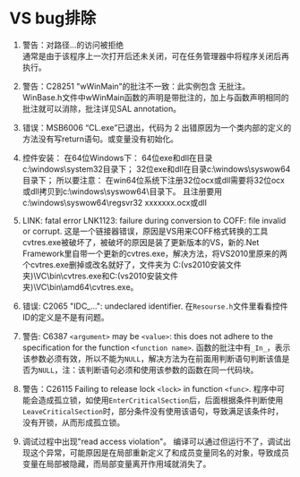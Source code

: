 # VS bug排除

1. 警告：对路径...的访问被拒绝  
通常是由于该程序上一次打开后还未关闭，可在任务管理器中将程序关闭后再执行。

2. 警告：C28251 "wWinMain"的批注不一致：此实例包含 无批注。
WinBase.h文件中wWinMain函数的声明是带批注的，加上与函数声明相同的批注就可以消除，批注详见SAL annotation。

3. 错误：MSB6006 “CL.exe”已退出，代码为 2
出错原因为一个类内部的定义的方法没有写return语句。或变量没有初始化。

4. 控件安装：
    在64位Windows下：
    64位exe和dll在目录c:\windows\system32目录下；
    32位exe和dll在目录c:\windows\syswow64目录下；
    所以要注意：
    在win64位系统下注册32位ocx或dll需要将32位ocx或dll拷贝到c:\windows\syswow64\目录下。
    且注册要用c:\windows\syswow64\regsvr32 xxxxxxx.ocx或dll

5. LINK: fatal error LNK1123: failure during conversion to COFF: file invalid or corrupt.
这是一个链接器错误，原因是VS用来COFF格式转换的工具cvtres.exe被破坏了，被破坏的原因是装了更新版本的VS，新的.Net
 Framework里自带一个更新的cvtres.exe，解决方法，将VS2010里原来的两个cvtres.exe删掉或改名就好了，文件夹为
C:\(vs2010安装文件夹)\VC\bin\cvtres.exe和C:\(vs2010安装文件夹)\VC\bin\amd64\cvtres.exe。

6. 错误: C2065 "IDC_...": undeclared identifier.
在`Resourse.h`文件里看看控件ID的定义是不是有问题。

7. 警告: C6387 `<argument>` may be `<value>`: this does not adhere to the specification for the function `<function name>`.
函数的批注中有`_In_`，表示该参数必须有效，所以不能为`NULL`，解决方法为在前面用判断语句判断该值是否为`NULL`，注：该判断语句必须和使用该参数的函数在同一代码块。

8. 警告：C26115 Failing to release lock `<lock>` in function `<func>`.
程序中可能会造成孤立锁，如使用`EnterCriticalSection`后，后面根据条件判断使用`LeaveCriticalSection`时，部分条件没有使用该语句，导致满足该条件时，
没有开锁，从而形成孤立锁。

9. 调试过程中出现"read access violation"。
编译可以通过但运行不了，调试出现这个异常，可能原因是在局部重新定义了和成员变量同名的对象，导致成员变量在局部被隐藏，而局部变量离开作用域就消失了。
